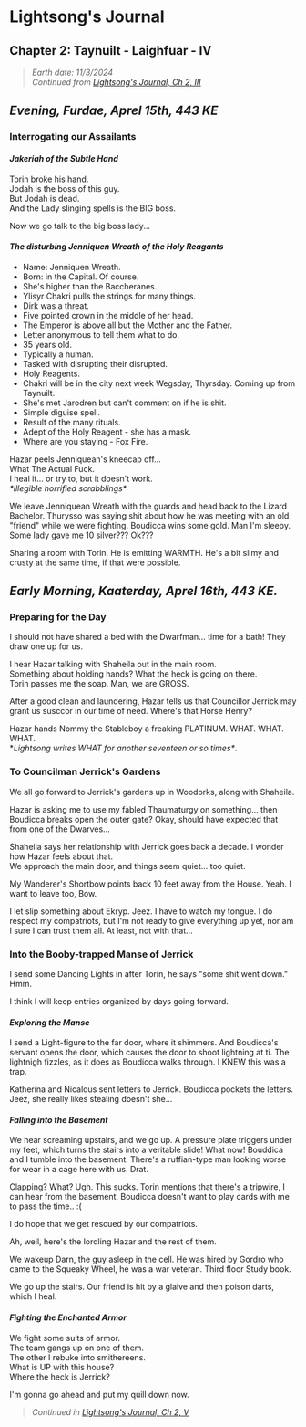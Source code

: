 # Lightsong's Journal

## Chapter 2: Taynuilt - Laighfuar - IV

> _Earth date: 11/3/2024_  
> _Continued from [Lightsong's Journal, Ch 2, III](Journal-2-III.md)_

## _Evening, Furdae, Aprel 15th, 443 KE_

### Interrogating our Assailants

#### _Jakeriah of the Subtle Hand_
Torin broke his hand.  
Jodah is the boss of this guy.  
But Jodah is dead.  
And the Lady slinging spells is the BIG boss. 

Now we go talk to the big boss lady...

#### _The disturbing Jenniquen Wreath of the Holy Reagants_

- Name: Jenniquen Wreath.
- Born: in the Capital. Of course.
- She's higher than the Baccheranes.
- Ylisyr Chakri pulls the strings for many things.
- Dirk was a threat.
- Five pointed crown in the middle of her head.
- The Emperor is above all but the Mother and the Father.
- Letter anonymous to tell them what to do.
- 35 years old. 
- Typically a human.
- Tasked with disrupting their disrupted.
- Holy Reagents.
- Chakri will be in the city next week Wegsday, Thyrsday. Coming up from Taynuilt.
- She's met Jarodren but can't comment on if he is shit.
- Simple diguise spell.
- Result of the many rituals. 
- Adept of the Holy Reagent - she has a mask.
- Where are you staying - Fox Fire.

Hazar peels Jenniquean's kneecap off...  
What The Actual Fuck.  
I heal it... or try to, but it doesn't work.  
*\*illegible horrified scrabblings\**

We leave Jenniquean Wreath with the guards and head back to the Lizard Bachelor.
Thurysso was saying shit about how he was meeting with an old "friend" while we were fighting.
Boudicca wins some gold. Man I'm sleepy. Some lady gave me 10 silver??? Ok???

Sharing a room with Torin. He is emitting WARMTH. He's a bit slimy and crusty at the same time, if that were possible.

## _Early Morning, Kaaterday, Aprel 16th, 443 KE._

### Preparing for the Day
I should not have shared a bed with the Dwarfman... time for a bath!
They draw one up for us.

I hear Hazar talking with Shaheila out in the main room.  
Something about holding hands? What the heck is going on there.  
Torin passes me the soap. Man, we are GROSS.

After a good clean and laundering, Hazar tells us that Councillor Jerrick may grant us susccor in our time of need.
Where's that Horse Henry?

Hazar hands Nommy the Stableboy a freaking PLATINUM. WHAT. WHAT. WHAT.   
\**Lightsong writes WHAT for another seventeen or so times\**.

### To Councilman Jerrick's Gardens
We all go forward to Jerrick's gardens up in Woodorks, along with Shaheila.

Hazar is asking me to use my fabled Thaumaturgy on something... then Boudicca breaks open the outer gate? Okay, should have expected that from one of the Dwarves...

Shaheila says her relationship with Jerrick goes back a decade. I wonder how Hazar feels about that.  
We approach the main door, and things seem quiet... too quiet.

My Wanderer's Shortbow points back 10 feet away from the House.  Yeah. I want to leave too, Bow.

I let slip something about Ekryp. Jeez. I have to watch my tongue. I do respect my compatriots, but I'm not ready to give everything up yet, nor am I sure I can trust them all. At least, not with that...

### Into the Booby-trapped Manse of Jerrick
I send some Dancing Lights in after Torin, he says "some shit went down."
Hmm. 

I think I will keep entries organized by days going forward.

#### _Exploring the Manse_
I send a Light-figure to the far door, where it shimmers. 
And Boudicca's servant opens the door, which causes the door to shoot lightning at ti. The lightnigh fizzles, as it does as Boudicca walks through. I KNEW this was a trap.

Katherina and Nicalous sent letters to Jerrick. Boudicca pockets the letters. Jeez, she really likes stealing doesn't she...

#### _Falling into the Basement_
We hear screaming upstairs, and we go up. A pressure plate triggers under my feet, which turns the stairs into a veritable slide! What now! Bouddica and I tumble into the basement. There's a ruffian-type man looking worse for wear in a cage here with us. Drat. 

Clapping? What? Ugh. This sucks.
Torin mentions that there's a tripwire, I can hear from the basement. 
Boudicca doesn't want to play cards with me to pass the time.. :( 

I do hope that we get rescued by our compatriots.

Ah, well, here's the lordling Hazar and the rest of them.

We wakeup Darn, the guy asleep in the cell. He was hired by Gordro who came to the Squeaky Wheel, he was a war veteran. Third floor Study book.

We go up the stairs. Our friend is hit by a glaive and then poison darts, which I heal. 

#### ___Fighting the Enchanted Armor___
We fight some suits of armor.   
The team gangs up on one of them.   
The other I rebuke into smithereens.    
What is UP with this house?  
 Where the heck is Jerrick?

I'm gonna go ahead and put my quill down now.

> _Continued in [Lightsong's Journal, Ch 2, V](Journal-2-V.md)_